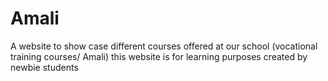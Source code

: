 # Amali
A website to show case different courses offered at our school (vocational training courses/ Amali)
this website is for learning purposes
created by newbie students
